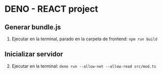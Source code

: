 # DENO - REACT project

## Generar bundle.js
1. Ejecutar en la terminal, parado en la carpeta de frontend: `npm run build`
## Inicializar servidor
2. Ejecutar en la terminal: `deno run --allow-net --allow-read src/mod.ts`